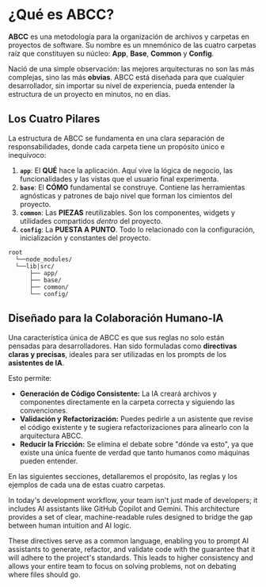 # ¿Qué es ABCC?

**ABCC** es una metodología para la organización de archivos y carpetas en proyectos de software. Su nombre es un mnemónico de las cuatro carpetas raíz que constituyen su núcleo: **App**, **Base**, **Common** y **Config**.

Nació de una simple observación: las mejores arquitecturas no son las más complejas, sino las más **obvias**. ABCC está diseñada para que cualquier desarrollador, sin importar su nivel de experiencia, pueda entender la estructura de un proyecto en minutos, no en días.

## Los Cuatro Pilares

La estructura de ABCC se fundamenta en una clara separación de responsabilidades, donde cada carpeta tiene un propósito único e inequívoco:

1.  **`app`**: El **QUÉ** hace la aplicación. Aquí vive la lógica de negocio, las funcionalidades y las vistas que el usuario final experimenta.
2.  **`base`**: El **CÓMO** fundamental se construye. Contiene las herramientas agnósticas y patrones de bajo nivel que forman los cimientos del proyecto.
3.  **`common`**: Las **PIEZAS** reutilizables. Son los componentes, widgets y utilidades compartidos *dentro* del proyecto.
4.  **`config`**: La **PUESTA A PUNTO**. Todo lo relacionado con la configuración, inicialización y constantes del proyecto.

```
root
  └──node_modules/
  └──lib|src/
      ├── app/
      ├── base/
      ├── common/
      └── config/
```

## Diseñado para la Colaboración Humano-IA

Una característica única de ABCC es que sus reglas no solo están pensadas para desarrolladores. Han sido formuladas como **directivas claras y precisas**, ideales para ser utilizadas en los prompts de los **asistentes de IA**.

Esto permite:
* **Generación de Código Consistente:** La IA creará archivos y componentes directamente en la carpeta correcta y siguiendo las convenciones.
* **Validación y Refactorización:** Puedes pedirle a un asistente que revise el código existente y te sugiera refactorizaciones para alinearlo con la arquitectura ABCC.
* **Reducir la Fricción:** Se elimina el debate sobre "dónde va esto", ya que existe una única fuente de verdad que tanto humanos como máquinas pueden entender.

En las siguientes secciones, detallaremos el propósito, las reglas y los ejemplos de cada una de estas cuatro carpetas.

In today's development workflow, your team isn't just made of developers; it includes AI assistants like GitHub Copilot and Gemini. This architecture provides a set of clear, machine-readable rules designed to bridge the gap between human intuition and AI logic.

These directives serve as a common language, enabling you to prompt AI assistants to generate, refactor, and validate code with the guarantee that it will adhere to the project's standards. This leads to higher consistency and allows your entire team to focus on solving problems, not on debating where files should go.

